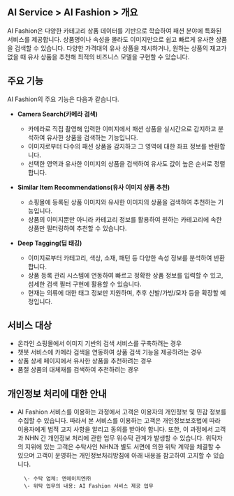 ## AI Service > AI Fashion > 개요

AI Fashion은 다양한 카테고리 상품 데이터를 기반으로 학습하여 패션 분야에 특화된 서비스를 제공합니다.
상품명이나 속성을 몰라도 이미지만으로 쉽고 빠르게 유사한 상품을 검색할 수 있습니다.
다양한 가격대의 유사 상품을 제시하거나, 원하는 상품의 재고가 없을 때 유사 상품을 추천해 최적의 비즈니스 모델을 구현할 수 있습니다.

## 주요 기능

AI Fashion의 주요 기능은 다음과 같습니다.

* **Camera Search(카메라 검색)**
    * 카메라로 직접 촬영해 입력한 이미지에서 패션 상품을 실시간으로 감지하고 분석하여 유사한 상품을 검색하는 기능입니다.
    * 이미지로부터 다수의 패션 상품을 감지하고 그 영역에 대한 좌표 정보를 반환합니다.
    * 선택한 영역과 유사한 이미지의 상품을 검색하여 유사도 값이 높은 순서로 정렬합니다.

* **Similar Item Recommendations(유사 이미지 상품 추천)**
    * 쇼핑몰에 등록된 상품 이미지와 유사한 이미지의 상품을 검색하여 추천하는 기능입니다.
    * 상품의 이미지뿐만 아니라 카테고리 정보를 활용하여 원하는 카테고리에 속한 상품만 필터링하여 추천할 수 있습니다.

* **Deep Tagging(딥 태깅)**
    * 이미지로부터 카테고리, 색상, 소재, 패턴 등 다양한 속성 정보를 분석하여 반환합니다.
    * 상품 등록 관리 시스템에 연동하여 빠르고 정확한 상품 정보를 입력할 수 있고, 섬세한 검색 필터 구현에 활용할 수 있습니다.
    * 현재는 의류에 대한 태그 정보만 지원하며, 추후 신발/가방/모자 등을 확장할 예정입니다.

## 서비스 대상

* 온라인 쇼핑몰에서 이미지 기반의 검색 서비스를 구축하려는 경우
* 챗봇 서비스에 카메라 검색을 연동하여 상품 검색 기능을 제공하려는 경우
* 상품 상세 페이지에서 유사한 상품을 추천하려는 경우
* 품절 상품의 대체재를 검색하여 추천하려는 경우

## 개인정보 처리에 대한 안내

- AI Fashion 서비스를 이용하는 과정에서 고객은 이용자의 개인정보 및 민감 정보를 수집할 수 있습니다. 따라서 본 서비스를 이용하는 고객은 개인정보보호법에 따라 이용자에게 법적 고지 사항을 알리고 동의를 받아야 합니다. 또한, 이 과정에서 고객과 NHN 간 개인정보 처리에 관한 업무 위수탁 관계가 발생할 수 있습니다. 위탁자의 지위에 있는 고객은 수탁사인 NHN과 별도 서면에 의한 위탁 계약을 체결할 수 있으며 고객이 운영하는 개인정보처리방침에 아래 내용을 참고하여 고지할 수 있습니다.

        \- 수탁 업체: 엔에이치엔㈜
        \- 위탁 업무의 내용: AI Fashion 서비스 제공 업무
